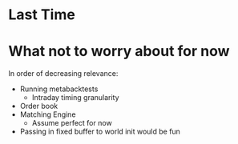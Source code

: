 # Last Time

# What not to worry about for now
In order of decreasing relevance:
* Running metabacktests
    * Intraday timing granularity
* Order book
* Matching Engine
    * Assume perfect for now
* Passing in fixed buffer to world init would be fun
